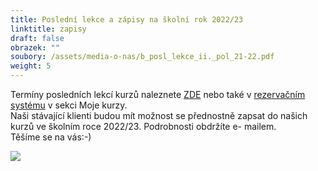 ```yaml
---
title: Poslední lekce a zápisy na školní rok 2022/23
linktitle: zapisy
draft: false
obrazek: ""
soubory: /assets/media-o-nas/b_posl_lekce_ii._pol_21-22.pdf
weight: 5
---
```

Termíny posledních lekcí kurzů naleznete [ZDE](/assets/media-o-nas/b_posl_lekce_ii._pol_21-22.pdf) nebo také v [rezervačním systému](https://brezanek.webooker.eu/) v sekci Moje kurzy.\
Naši stávající klienti budou mít možnost se přednostně zapsat do našich kurzů ve školním roce 2022/23. Podrobnosti obdržíte e- mailem.\
Těšíme se na vás:-)

![](/assets/media/web_b_banery_-72-24-in-1-.jpg)